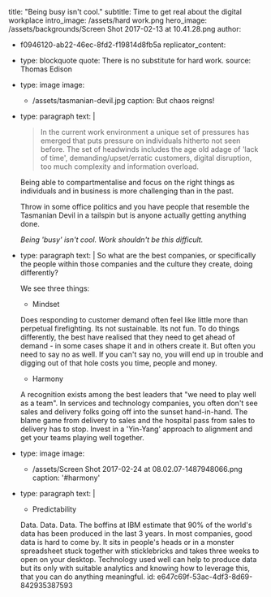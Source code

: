 title: "Being busy isn't cool."
subtitle: Time to get real about the digital workplace
intro_image: /assets/hard work.png
hero_image: /assets/backgrounds/Screen Shot 2017-02-13 at 10.41.28.png
author:
  - f0946120-ab22-46ec-8fd2-f19814d8fb5a
replicator_content:
  - 
    type: blockquote
    quote: There is no substitute for hard work.
    source: Thomas Edison
  - 
    type: image
    image:
      - /assets/tasmanian-devil.jpg
    caption: But chaos reigns!
  - 
    type: paragraph
    text: |
      > In the current work environment a unique set of pressures has emerged that puts pressure on individuals hitherto not seen before. The set of headwinds includes the age old adage of 'lack of time', demanding/upset/erratic customers, digital disruption, too much complexity and information overload.
      
      Being able to compartmentalise and focus on the right things as individuals and in business is more challenging than in the past.
      
      Throw in some office politics and you have people that resemble the Tasmanian Devil in a tailspin but is anyone actually getting anything done.
      
      *Being 'busy' isn't cool. Work shouldn't be this difficult.*
  - 
    type: paragraph
    text: |
      So what are the best companies, or specifically the people within those companies and the culture they create, doing differently?
      
      We see three things:
      
      + Mindset
      
      Does responding to customer demand often feel like little more than perpetual firefighting. Its not sustainable. Its not fun. To do things differently, the best have realised that they need to get ahead of demand - in some cases shape it and in others create it. But often you need to say no as well. If you can't say no, you will end up in trouble and digging out of that hole costs you time, people and money.
      
      + Harmony
      
      A recognition exists among the best leaders that "we need to play well as a team". In services and technology companies, you often don't see sales and delivery folks going off into the sunset hand-in-hand. The blame game from delivery to sales and the hospital pass from sales to delivery has to stop. Invest in a 'Yin-Yang' approach to alignment and get your teams playing well together.
  - 
    type: image
    image:
      - /assets/Screen Shot 2017-02-24 at 08.02.07-1487948066.png
    caption: '#harmony'
  - 
    type: paragraph
    text: |
      + Predictability
      
      Data. Data. Data. The boffins at IBM estimate that 90% of the world's data has been produced in the last 3 years. In most companies, good data is hard to come by. It sits in people's heads or in a monster spreadsheet stuck together with sticklebricks and takes three weeks to open on your desktop. Technology used well can help to produce data but its only with suitable analytics and knowing how to leverage this, that you can do anything meaningful.
id: e647c69f-53ac-4df3-8d69-842935387593
